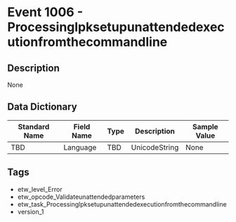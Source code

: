 # Event 1006 - Processinglpksetupunattendedexecutionfromthecommandline

## Description
None

## Data Dictionary
|Standard Name|Field Name|Type|Description|Sample Value|
|---|---|---|---|---|
|TBD|Language|TBD|UnicodeString|None|None|

## Tags
* etw_level_Error
* etw_opcode_Validateunattendedparameters
* etw_task_Processinglpksetupunattendedexecutionfromthecommandline
* version_1